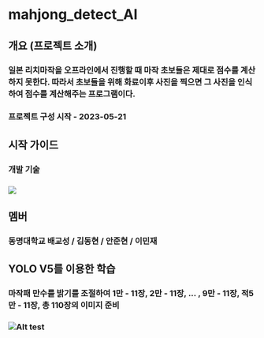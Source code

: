# mahjong_detect_AI
## 개요 (프로젝트 소개)
### 일본 리치마작을 오프라인에서 진행할 때 마작 초보들은 제대로 점수를 계산하지 못한다. 따라서 초보들을 위해 화료이후 사진을 찍으면 그 사진을 인식하여 점수를 계산해주는 프로그램이다.
### 프로젝트 구성 시작 - 2023-05-21

## 시작 가이드
### 개발 기술
### <img src="https://img.shields.io/badge/Python-3776AB?style=for-the-badge&logo=Python&logoColor=white">

## 멤버
### 동명대학교 배교성 / 김동현 / 안준현 / 이민재

## YOLO V5를 이용한 학습
### 마작패 만수를 밝기를 조절하여 1만 - 11장, 2만 - 11장, ... , 9만 - 11장, 적5만 - 11장, 총 110장의 이미지 준비
### ![Alt test](https://github.com/bae7491/mahjong_detect_AI/assets/44579627/147f354e-9a04-4df9-af5d-fa7b5bd9711c)
